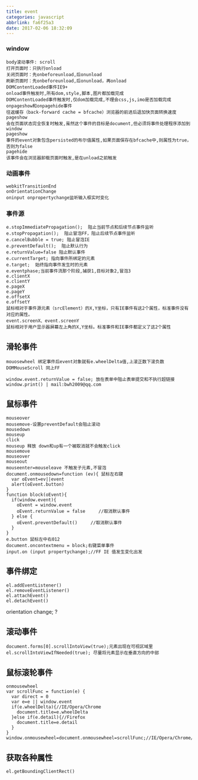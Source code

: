```yaml
---
title: event
categories: javascript
abbrlink: fa6f25a3
date: 2017-02-06 18:32:09
---
```


### window
    body滚动事件: scroll
    打开页面时：只执行onload
    关闭页面时：先onbeforeunload,后onunload
    刷新页面时：先onbeforeunload,后onunload，再onload
    DOMContentLoaded事件IE9+
    onload事件触发时,所有dom,style,脚本,图片都加载完成
    DOMContentLoaded事件触发时,仅dom加载完成,不理会css,js,imo是否加载完成
    onpageshow和onpagehide事件
    往返缓存（back-forward cache = bfcache）浏览器的前进后退加快页面转换速度
    pageshow
    会在页面状态完全恢复时触发,虽然这个事件的目标是document,但必须将事件处理程序添加到window
    pageshow
    事件的event对象包含persisted的布尔值属性,如果页面保存在bfcache中,则属性为true，否则为false
    pagehide
    该事件会在浏览器卸载页面时触发,是在unload之前触发

### 动画事件
    webkitTransitionEnd
    onOrientationChange
    oninput onpropertychange监听输入框实时变化

### 事件源
    e.stopImmediatePropagation();  阻止当前节点和后续节点事件监听
    e.stopPropagation();  阻止冒泡FF，阻止后续节点事件监听
    e.cancelBubble = true; 阻止冒泡IE
    e.preventDefault();  阻止默认行为
    e.returnValue=false 阻止默认事件
    e.currentTarget; 指向事件所绑定的元素
    e.target;  始终指向事件发生时的元素
    e.eventphase;当前事件流那个阶段,捕获1,目标对象2,冒泡3
    e.clientX
    e.clientY
    e.pageX
    e.pageY
    e.offsetX
    e.offsetY
    鼠标相对于事件源元素（srcElement）的X,Y坐标，只有IE事件有这2个属性，标准事件没有对应的属性。
    event.screenX、event.screenY
    鼠标相对于用户显示器屏幕左上角的X,Y坐标。标准事件和IE事件都定义了这2个属性


## 滑轮事件
    mouosewheel 绑定事件后event对象就有e.wheelDelta值,上滚正数下滚负数
    DOMMouseScroll 同上FF

    window.event.returnValue = false; 放在表单中阻止表单提交和不执行超链接
    window.print() | mail:bwh2009@qq.com

## 鼠标事件
    mouseover
    mousemove-设置preventDefault会阻止滚动
    mousedown
    mouseup
    click
    mouseup 释放 down和up有一个被取消就不会触发click
    mousemove
    mouseover
    mouseout
    mouseenter=mouseleave 不触发子元素,不冒泡
    document.onmousedown=function (ev){ 鼠标左右键
      var oEvent=ev||event
      alert(oEvent.button)
    }
    function block(oEvent){
      if(window.event){
        oEvent = window.event
        oEvent.returnValue = false     //取消默认事件
      } else {
        oEvent.preventDefault()     //取消默认事件
      }
    }
    e.button 鼠标左中右012
    document.oncontextmenu = block;右键菜单事件
    input.on (input propertychange);//FF IE 值发生变化出发

## 事件绑定
    el.addEventListener()
    el.removeEventListener() 
    el.attachEvent()
    el.detachEvent()

orientation change; ?

## 滚动事件
    document.forms[0].scrollIntoView(true);元素出现在可视区域里
    el.scrollIntoViewIfNeeded(true); 尽量将元素显示在垂直方向的中部

## 鼠标滚轮事件
    onmousewheel
    var scrollFunc = function(e) {
      var direct = 0
      var e=e || window.event
      if(e.wheelDelta){//IE/Opera/Chrome
        document.title=e.wheelDelta
      }else if(e.detail){//Firefox
        document.title=e.detail
      }
    }
    window.onmousewheel=document.onmousewheel=scrollFunc;//IE/Opera/Chrome/Safari

## 获取各种属性
    el.getBoundingClientRect()

